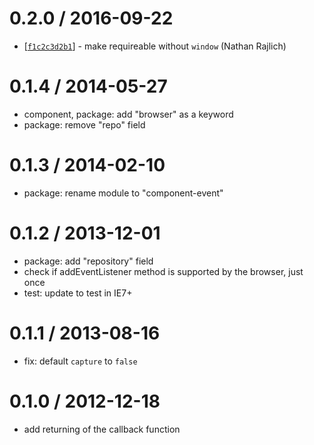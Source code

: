 0.2.0 / 2016-09-22
==================

* [[`f1c2c3d2b1`](https://github.com/component/component-event/commit/f1c2c3d2b1)] - make requireable without `window` (Nathan Rajlich)

0.1.4 / 2014-05-27
==================

  * component, package: add "browser" as a keyword
  * package: remove "repo" field

0.1.3 / 2014-02-10
==================

  * package: rename module to "component-event"

0.1.2 / 2013-12-01
==================

  * package: add "repository" field
  * check if addEventListener method is supported by the browser, just once
  * test: update to test in IE7+

0.1.1 / 2013-08-16
==================

  * fix: default `capture` to `false`

0.1.0 / 2012-12-18
==================

  * add returning of the callback function
